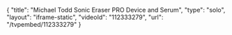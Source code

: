 {
    "title": "Michael Todd Sonic Eraser PRO Device and  Serum",
    "type": "solo",
    "layout": "iframe-static",
    "videoId": "112333279",
    "url": "\/tvpembed\/112333279"
}